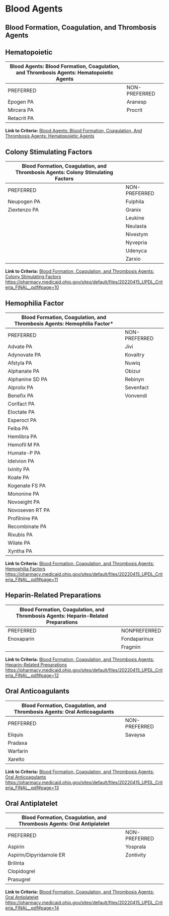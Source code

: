 # Blood Agents

## Blood Formation, Coagulation, and Thrombosis Agents

## Hematopoietic

| Blood Agents: Blood Formation, Coagulation, and Thrombosis Agents: Hematopoietic Agents  |                |
|------------------------------------------------------------------------------------------|----------------|
| PREFERRED                                                                                | NON-PREFERRED  |
| Epogen PA                                                                                | Aranesp        |
| Mircera PA                                                                               | Procrit        |
| Retacrit PA                                                                              |                |

**Link to Criteria:** [Blood Agents: Blood Formation, Coagulation, And Thrombosis Agents: Hematopoietic Agents](https://pharmacy.medicaid.ohio.gov/sites/default/files/20220415_UPDL_Criteria_FINAL_.pdf#page=9)

## Colony Stimulating Factors

| Blood Formation, Coagulation, and Thrombosis Agents: Colony Stimulating Factors  |                  |
|----------------------------------------------------------------------------------|------------------|
| PREFERRED                                                                        | NON-PREFERRED    |
| Neupogen PA                                                                      | Fulphila         |
| Ziextenzo PA                                                                     | Granix           |
|                                                                                  | Leukine          |
|                                                                                  | Neulasta         |
|                                                                                  | Nivestym         |
|                                                                                  | Nyvepria         |
|                                                                                  | Udenyca          |
|                                                                                  | Zarxio           |

**Link to Criteria:** [Blood Formation, Coagulation, and Thrombosis Agents: Colony Stimulating Factors](https://pharmacy.medicaid.ohio.gov/sites/default/files/20220415_UPDL_Criteria_FINAL_.pdf#page=10) <https://pharmacy.medicaid.ohio.gov/sites/default/files/20220415_UPDL_Criteria_FINAL_.pdf#page=10>

## Hemophilia Factor

| Blood Formation, Coagulation, and Thrombosis Agents: Hemophilia Factor\*  |                     |
|---------------------------------------------------------------------------|--------------------|
| PREFERRED                                                                 | NON-PREFERRED       |
| Advate PA                                                                 | Jivi                |
| Adynovate PA                                                              | Kovaltry            |
| Afstyla PA                                                                | Nuwiq               |
| Alphanate PA                                                              | Obizur              |
| Alphanine SD PA                                                           | Rebinyn             |
| Alprolix PA                                                               | Sevenfact           |
| Benefix PA                                                                | Vonvendi            |
| Corifact PA                                                               |                     |
| Eloctate PA                                                               |                     |
| Esperoct PA                                                               |                     |
| Feiba PA                                                                  |                     |
| Hemlibra PA                                                               |                     |
| Hemofil M PA                                                              |                     |
| Humate-P PA                                                               |                     |
| Idelvion PA                                                               |                     |
| Ixinity PA                                                                |                     |
| Koate PA                                                                  |                     |
| Kogenate FS PA                                                            |                     |
| Mononine PA                                                               |                     |
| Novoeight PA                                                              |                     |
| Novoseven RT PA                                                           |                     |
| Profilnine PA                                                             |                     |
| Recombinate PA                                                            |                     |
| Rixubis PA                                                                |                     |
| Wilate PA                                                                 |                     |
| Xyntha PA                                                                 |                     |

**Link to Criteria:** [Blood Formation, Coagulation, and Thrombosis Agents: Hemophilia Factors](https://pharmacy.medicaid.ohio.gov/sites/default/files/20220415_UPDL_Criteria_FINAL_.pdf#page=11) <https://pharmacy.medicaid.ohio.gov/sites/default/files/20220415_UPDL_Criteria_FINAL_.pdf#page=11>

## Heparin-Related Preparations

| Blood Formation, Coagulation, and Thrombosis Agents: Heparin-Related Preparations |              |
|-----------------------------------------------------------------------------------|--------------|
| PREFERRED                                                                         | NONPREFERRED |
| Enoxaparin                                                                        | Fondaparinux |
|                                                                                   | Fragmin      |

**Link to Criteria:** [Blood Formation, Coagulation, and Thrombosis Agents: Heparin-Related Preparations](https://pharmacy.medicaid.ohio.gov/sites/default/files/20220415_UPDL_Criteria_FINAL_.pdf#page=12) <https://pharmacy.medicaid.ohio.gov/sites/default/files/20220415_UPDL_Criteria_FINAL_.pdf#page=12>

## Oral Anticoagulants

| Blood Formation, Coagulation, and Thrombosis Agents: Oral Anticoagulants  |                |
|---------------------------------------------------------------------------|----------------|
| PREFERRED                                                                 | NON-PREFERRED  |
| Eliquis                                                                   | Savaysa        |
| Pradaxa                                                                   |                |
| Warfarin                                                                  |                |
| Xarelto                                                                   |                |

**Link to Criteria:** [Blood Formation, Coagulation, and Thrombosis Agents: Oral Anticoagulants](https://pharmacy.medicaid.ohio.gov/sites/default/files/20220415_UPDL_Criteria_FINAL_.pdf#page=13) <https://pharmacy.medicaid.ohio.gov/sites/default/files/20220415_UPDL_Criteria_FINAL_.pdf#page=13>

## Oral Antiplatelet

| Blood Formation, Coagulation, and Thrombosis Agents: Oral Antiplatelet  |                  |
|-------------------------------------------------------------------------|------------------|
| PREFERRED                                                               | NON-PREFERRED    |
| Aspirin                                                                 | Yosprala         |
| Aspirin/Dipyridamole ER                                                 | Zontivity        |
| Brilinta                                                                |                  |
| Clopidogrel                                                             |                  |
| Prasugrel                                                               |                  |

**Link to Criteria:** [Blood Formation, Coagulation, and Thrombosis Agents: Oral Antiplatelet](https://pharmacy.medicaid.ohio.gov/sites/default/files/20220415_UPDL_Criteria_FINAL_.pdf#page=14) <https://pharmacy.medicaid.ohio.gov/sites/default/files/20220415_UPDL_Criteria_FINAL_.pdf#page=14>
